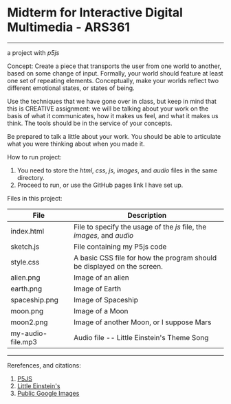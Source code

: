 # Midterm for Interactive Digital Multimedia - ARS361
***

a project with *p5js*

Concept:
Create a piece that transports the user from one world to another, based on some change of input. Formally, your world should feature at least one set of repeating elements. Conceptually, make your worlds reflect two different emotional states, or states of being.

Use the techniques that we have gone over in class, but keep in mind that this is CREATIVE assignment: we will be talking about your work on the basis of what it communicates, how it makes us feel, and what it makes us think. The tools should be in the service of your concepts.

Be prepared to talk a little about your work. You should be able to articulate what you were thinking about when you made it.


How to run project:
1. You need to store the _html_, _css_, _js_, _images_, and _audio_ files in the same directory.
2. Proceed to run, or use the GitHub pages link I have set up.


Files in this project:

File  | Description
------------- | -------------
index.html  | File to specify the usage of the *js* file, the *images*, and *audio*
sketch.js  | File containing my P5js code
style.css  | A basic CSS file for how the program should be displayed on the screen.
alien.png  | Image of an alien
earth.png  | Image of Earth
spaceship.png  | Image of Spaceship
moon.png  | Image of a Moon
moon2.png  | Image of another Moon, or I suppose Mars
my-audio-file.mp3  | Audio file -- Little Einstein's Theme Song



***

Rerefences, and citations:
1. [P5JS](https://p5js.org/)
2. [Little Einstein's](https://en.wikipedia.org/wiki/Little_Einsteins)
3. [Public Google Images](https://images.google.com/)
